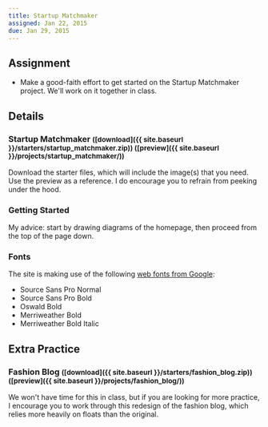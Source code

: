 ```yaml
---
title: Startup Matchmaker
assigned: Jan 22, 2015
due: Jan 29, 2015
---
```


Assignment
----------

* Make a good-faith effort to get started on the Startup Matchmaker project. We'll work on it together in class.


Details
-------

### Startup Matchmaker <small>([download]({{ site.baseurl }}/starters/startup_matchmaker.zip)) ([preview]({{ site.baseurl }}/projects/startup_matchmaker/))</small>

Download the starter files, which will include the image(s) that you need. Use the preview as a reference. I do encourage you to refrain from peeking under the hood.

### Getting Started

My advice: start by drawing diagrams of the homepage, then proceed from the top of the page down.

### Fonts

The site is making use of the following [web fonts from Google](https://www.google.com/fonts):

- Source Sans Pro Normal
- Source Sans Pro Bold
- Oswald Bold
- Merriweather Bold
- Merriweather Bold Italic


Extra Practice
--------------

### Fashion Blog <small>([download]({{ site.baseurl }}/starters/fashion_blog.zip)) ([preview]({{ site.baseurl }}/projects/fashion_blog/))</small>

We won't have time for this in class, but if you are looking for more practice, I encourage you to work through this redesign of the fashion blog, which relies more heavily on floats than the original.